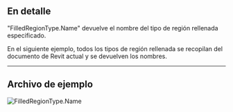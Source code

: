 ## En detalle
"FilledRegionType.Name" devuelve el nombre del tipo de región rellenada especificado.

En el siguiente ejemplo, todos los tipos de región rellenada se recopilan del documento de Revit actual y se devuelven los nombres.
___
## Archivo de ejemplo

![FilledRegionType.Name](./Revit.Elements.FilledRegionType.Name_img.jpg)
